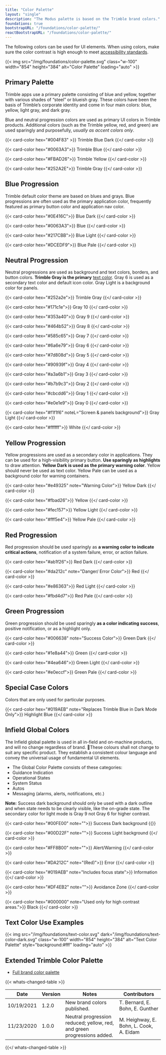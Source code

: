 ```yaml
---
title: "Color Palette"
layout: "single"
description: "The Modus palette is based on the Trimble brand colors."
foundations: true
bootstrapURL: "/foundations/color-palette/"
reactBootstrapURL: "/foundations/color-palette/"
---
```


The following colors can be used for UI elements. When using colors, make sure the color contrast is high enough to meet [accessibility standards](/foundations/accessibility/).

{{< img src="/img/foundations/color-palette.svg" class="w-100" width="854" height="384" alt="Color Palette" loading="auto" >}}

## Primary Palette

Trimble apps use a primary palette consisting of blue and yellow, together with various shades of “steel” or blueish gray. These colors have been the basis of Trimble’s corporate identity and come in four main colors: blue, yellow, light gray, and dark gray.

Blue and neutral progression colors are used as primary UI colors in Trimble products. Additional colors (such as the Trimble yellow, red, and green) are used sparingly and purposefully, _usually as accent colors only_.

<div class="row">

{{< card-color hex="#004F83" >}}
Trimble Blue Dark
{{</ card-color >}}

{{< card-color hex="#0063A3">}}
Trimble Blue
{{</ card-color >}}

{{< card-color hex="#FBAD26">}}
Trimble Yellow
{{</ card-color >}}

{{< card-color hex="#252A2E">}}
Trimble Gray
{{</ card-color >}}

</div>

## Blue Progression

Trimble default color theme are based on blues and grays. Blue progressions are often used as the primary application color, frequently featured as primary button color and application nav color.

<div class="row">

{{< card-color hex="#0E416C">}}
Blue Dark
{{</ card-color >}}

{{< card-color hex="#0063A3">}}
Blue
{{</ card-color >}}

{{< card-color hex="#217CBB">}}
Blue Light
{{</ card-color >}}

{{< card-color hex="#DCEDF9">}}
Blue Pale
{{</ card-color >}}

</div>

## Neutral Progression

Neutral progressions are used as background and text colors, borders, and button colors. <span class="theme-l">**Trimble Gray is the primary** [text color](/foundations/typography/). Gray 6 is used as a secondary text color and default icon color. Gray Light is a background color for panels.</span>

<div class="row">

{{< card-color hex="#252a2e">}}
Trimble Gray
{{</ card-color >}}

{{< card-color hex="#171c1e">}}
Gray 10
{{</ card-color >}}

{{< card-color hex="#353a40">}}
Gray 9
{{</ card-color >}}

{{< card-color hex="#464b52">}}
Gray 8
{{</ card-color >}}

{{< card-color hex="#585c65">}}
Gray 7
{{</ card-color >}}

{{< card-color hex="#6a6e79">}}
Gray 6
{{</ card-color >}}

{{< card-color hex="#7d808d">}}
Gray 5
{{</ card-color >}}

{{< card-color hex="#90939f">}}
Gray 4
{{</ card-color >}}

{{< card-color hex="#a3a6b1">}}
Gray 3
{{</ card-color >}}

{{< card-color hex="#b7b9c3">}}
Gray 2
{{</ card-color >}}

{{< card-color hex="#cbcdd6">}}
Gray 1
{{</ card-color >}}

{{< card-color hex="#e0e1e9">}}
Gray 0
{{</ card-color >}}

{{< card-color hex="#f1f1f6" noteL="Screen & panels background">}}
Gray Light
{{</ card-color >}}

{{< card-color hex="#ffffff">}}
White
{{</ card-color >}}

</div>

## Yellow Progression

Yellow progressions are used as a secondary color in applications. They can be used for a high-visibility primary button. **Use sparingly as highlights** to draw attention. **Yellow Dark is used as the primary warning color**. Yellow should never be used as text color. Yellow Pale can be used as a background color for warning containers.

<div class="row">

{{< card-color hex="#e49325" note="Warning Color">}}
Yellow Dark
{{</ card-color >}}

{{< card-color hex="#fbad26">}}
Yellow
{{</ card-color >}}

{{< card-color hex="#fec157">}}
Yellow Light
{{</ card-color >}}

{{< card-color hex="#fff5e4">}}
Yellow Pale
{{</ card-color >}}

</div>

## Red Progression

Red progression should be used sparingly as **a warning color to indicate critical actions**, notification of a system failure, error, or action failure.

<div class="row">

{{< card-color hex="#ab1f26">}}
Red Dark
{{</ card-color >}}

{{< card-color hex="#da212c" note="Danger/ Error Color">}}
Red
{{</ card-color >}}

{{< card-color hex="#e86363">}}
Red Light
{{</ card-color >}}

{{< card-color hex="#fbd4d7">}}
Red Pale
{{</ card-color >}}

</div>

## Green Progression

Green progression should be used sparingly **as a color indicating success**, positive notification, or as a highlight only.

<div class="row">

{{< card-color hex="#006638" note="Success Color">}}
Green Dark
{{</ card-color >}}

{{< card-color hex="#1e8a44">}}
Green
{{</ card-color >}}

{{< card-color hex="#4ea646">}}
Green Light
{{</ card-color >}}

{{< card-color hex="#e0eccf">}}
Green Pale
{{</ card-color >}}

</div>

## Special Case Colors

Colors that are only used for particular purposes.

<div class="row">

{{< card-color hex="#019AEB" note="Replaces Trimble Blue in Dark Mode Only">}}
Highlight Blue
{{</ card-color >}}

</div>

## Infield Global Colors  
The Infield global palette is used in all in-field and on-machine products, and will no change regardless of brand. These colours shall not change to suit any specific product. They establish a consistent colour language and convey the universal usage of fundamental UI elements.

- The Global Color Palette consists of these categories:
- Guidance Indication
- Operational States
- System Status
- Autos
- Messaging (alarms, alerts, notifications, etc.)

**Note:** Success dark background should only be used with a dark outline and when state needs to be clearly visible, like the on-grade state. The secondary color for light mode is Gray 9 not Gray 6 for higher contrast. 

<div class="row">
{{< card-color hex="#00FE00" note="">}}
Success Dark background
{{</ card-color >}}

{{< card-color hex="#00D22F" note="">}}
Success Light background
{{</ card-color >}}

{{< card-color hex="#FF8B00" note="">}}
Alert/Warning
{{</ card-color >}}

{{< card-color hex="#DA212C" note="(Red)">}}
Error
{{</ card-color >}}

{{< card-color hex="#019AEB" note="Includes focus state">}}
Information
{{</ card-color >}}

{{< card-color hex="#DF4EB2" note="">}}
Avoidance Zone
{{</ card-color >}}

{{< card-color hex="#000000" note="Used only for high contrast areas.">}}
Black
{{</ card-color >}}

</div>


## Text Color Use Examples

{{< img src="/img/foundations/text-color.svg" dark="/img/foundations/text-color-dark.svg" class="w-100" width="854" height="384" alt="Text Color Palette" style="background:#fff" loading="auto" >}}

<!--## Download Swatch Files

- [Adobe – ASE](https://drive.google.com/open?id=0B44_OKHenyj3UUp3V2dTNzc3UTA)
- [SCSS](https://drive.google.com/open?id=0B44_OKHenyj3XzJLV1lxclFTYTg)
- [LESS](https://drive.google.com/open?id=0B44_OKHenyj3bTdRTlNSN1U1Nkk)
- [Spreadsheet](https://drive.google.com/open?id=1kZZYozwWd_8Z_UeSQ_OpzPPB5pUX1BYTsudEQ47O78Q)
- [Google Slides](https://drive.google.com/open?id=1nYtCUZ_dI6RsG_RVXAlA0THZZsah3fGFTnger3YVHMM)
- [Paint.net](https://drive.google.com/file/d/0B44_OKHenyj3NDBPMkFQUms0dTA/view?usp=sharing)
- [Sketch](https://drive.google.com/open?id=0B44_OKHenyj3blR1azhOTW41RzA)-->

## Extended Trimble Color Palette

- [Full brand color palette](https://brandfolder.com/trimble-brandfolder/trimble)

{{< whats-changed-table >}}

| Date       | Version | Notes                                                                   | Contributors                            |
| ---------- | ------- | ----------------------------------------------------------------------- | --------------------------------------- |
| 10/19/2021 | 1.2.0   | New brand colors published.                                             | T. Bernard, E. Bohn, E. Gunther         |
| 11/23/2020 | 1.0.0   | Neutral progression reduced; yellow, red, and green progressions added. | M. Heighway, E. Bohn, L. Cook, A. Eidam |

{{</ whats-changed-table >}}
